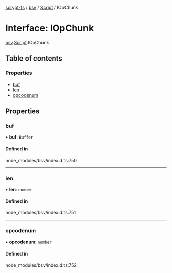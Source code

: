 [scrypt-ts](../README.md) / [bsv](../modules/bsv.md) / [Script](../modules/bsv.Script.md) / IOpChunk

# Interface: IOpChunk

[bsv](../modules/bsv.md).[Script](../modules/bsv.Script.md).IOpChunk

## Table of contents

### Properties

- [buf](bsv.Script.IOpChunk.md#buf)
- [len](bsv.Script.IOpChunk.md#len)
- [opcodenum](bsv.Script.IOpChunk.md#opcodenum)

## Properties

### buf

• **buf**: `Buffer`

#### Defined in

node_modules/bsv/index.d.ts:750

___

### len

• **len**: `number`

#### Defined in

node_modules/bsv/index.d.ts:751

___

### opcodenum

• **opcodenum**: `number`

#### Defined in

node_modules/bsv/index.d.ts:752
